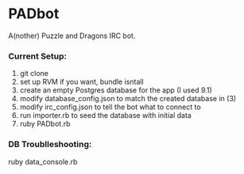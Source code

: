 PADbot
======

A(nother) Puzzle and Dragons IRC bot.

### Current Setup:
1) git clone  
2) set up RVM if you want, bundle isntall  
3) create an empty Postgres database for the app (I used 9.1)  
4) modify database_config.json to match the created database in (3)  
5) modify irc_config.json to tell the bot what to connect to  
6) run importer.rb to seed the database with initial data  
7) ruby PADbot.rb  

### DB Troublleshooting:
ruby data_console.rb
